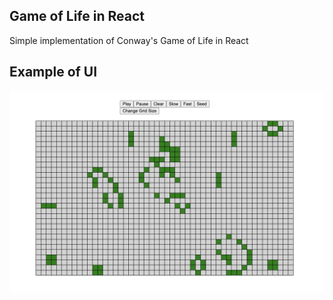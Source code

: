 ## Game of Life in React
Simple implementation of Conway's Game of Life in React

## Example of UI
![UI](./UI.png)